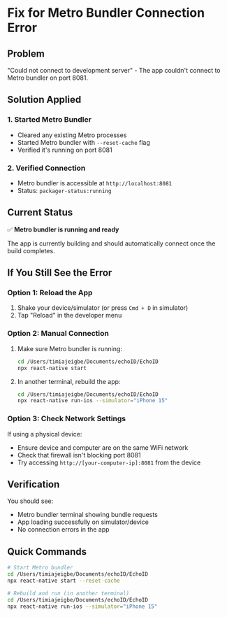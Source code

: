 # Fix for Metro Bundler Connection Error

## Problem
"Could not connect to development server" - The app couldn't connect to Metro bundler on port 8081.

## Solution Applied

### 1. Started Metro Bundler
- Cleared any existing Metro processes
- Started Metro bundler with `--reset-cache` flag
- Verified it's running on port 8081

### 2. Verified Connection
- Metro bundler is accessible at `http://localhost:8081`
- Status: `packager-status:running`

## Current Status

✅ **Metro bundler is running and ready**

The app is currently building and should automatically connect once the build completes.

## If You Still See the Error

### Option 1: Reload the App
1. Shake your device/simulator (or press `Cmd + D` in simulator)
2. Tap "Reload" in the developer menu

### Option 2: Manual Connection
1. Make sure Metro bundler is running:
   ```bash
   cd /Users/timiajeigbe/Documents/echoID/EchoID
   npx react-native start
   ```

2. In another terminal, rebuild the app:
   ```bash
   cd /Users/timiajeigbe/Documents/echoID/EchoID
   npx react-native run-ios --simulator="iPhone 15"
   ```

### Option 3: Check Network Settings
If using a physical device:
- Ensure device and computer are on the same WiFi network
- Check that firewall isn't blocking port 8081
- Try accessing `http://[your-computer-ip]:8081` from the device

## Verification

You should see:
- Metro bundler terminal showing bundle requests
- App loading successfully on simulator/device
- No connection errors in the app

## Quick Commands

```bash
# Start Metro bundler
cd /Users/timiajeigbe/Documents/echoID/EchoID
npx react-native start --reset-cache

# Rebuild and run (in another terminal)
cd /Users/timiajeigbe/Documents/echoID/EchoID
npx react-native run-ios --simulator="iPhone 15"
```

